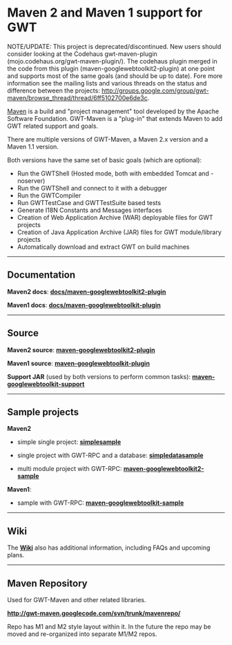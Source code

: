 # Maven 2 and Maven 1 support for GWT #

NOTE/UPDATE: This project is deprecated/discontinued. New users should consider looking at the Codehaus gwt-maven-plugin (mojo.codehaus.org/gwt-maven-plugin/). The codehaus plugin merged in the code from this plugin (maven-googlewebtoolkit2-plugin) at one point and supports most of the same goals (and should be up to date). Fore more information see the mailing lists and various threads on the status and difference between the projects: http://groups.google.com/group/gwt-maven/browse_thread/thread/6ff5102700e6de3c.

[Maven](http://maven.apache.org/) is a build and "project management" tool developed by the Apache Software Foundation. GWT-Maven is a "plug-in" that extends Maven to add GWT related support and goals.

There are multiple versions of GWT-Maven, a Maven 2.x version and a Maven 1.1 version.

Both versions have the same set of basic goals (which are optional):

  * Run the GWTShell (Hosted mode, both with embedded Tomcat and -noserver)
  * Run the GWTShell and connect to it with a debugger
  * Run the GWTCompiler
  * Run GWTTestCase and GWTTestSuite based tests
  * Generate I18N Constants and Messages interfaces
  * Creation of Web Application Archive (WAR) deployable files for GWT projects
  * Creation of Java Application Archive (JAR) files for GWT module/library projects
  * Automatically download and extract GWT on build machines


---


## Documentation ##

**Maven2 docs**: **[docs/maven-googlewebtoolkit2-plugin](http://gwt-maven.googlecode.com/svn/docs/maven-googlewebtoolkit2-plugin/index.html)**

**Maven1 docs**: **[docs/maven-googlewebtoolkit-plugin](http://gwt-maven.googlecode.com/svn/docs/maven-googlewebtoolkit-plugin/index.html)**


---


## Source ##

**Maven2 source**: **[maven-googlewebtoolkit2-plugin](http://gwt-maven.googlecode.com/svn/trunk/maven-googlewebtoolkit2-plugin/)**

**Maven1 source**: **[maven-googlewebtoolkit-plugin](http://gwt-maven.googlecode.com/svn/trunk/maven-googlewebtoolkit-plugin/)**

**Support JAR** (used by both versions to perform common tasks): **[maven-googlewebtoolkit-support](http://gwt-maven.googlecode.com/svn/trunk/maven-googlewebtoolkit-support/)**


---


## Sample projects ##

**Maven2**
  * simple single project: **[simplesample](http://gwt-maven.googlecode.com/svn/trunk/maven-googlewebtoolkit2-plugin/simplesample)**

  * single project with GWT-RPC and a database: **[simpledatasample](http://gwt-maven.googlecode.com/svn/trunk/maven-googlewebtoolkit2-plugin/simpledatasample)**

  * multi module project with GWT-RPC: **[maven-googlewebtoolkit2-sample](http://gwt-maven.googlecode.com/svn/trunk/maven-googlewebtoolkit2-sample/)**

**Maven1**:
  * sample with GWT-RPC: **[maven-googlewebtoolkit-sample](http://gwt-maven.googlecode.com/svn/trunk/maven-googlewebtoolkit-sample/)**


---


## Wiki ##

The **[Wiki](http://code.google.com/p/gwt-maven/w/list)** also has additional information, including FAQs and upcoming plans.


---


## Maven Repository ##

Used for GWT-Maven and other related libraries.

**http://gwt-maven.googlecode.com/svn/trunk/mavenrepo/**

Repo has M1 and M2 style layout within it. In the future the repo may be moved and re-organized into separate M1/M2 repos.
